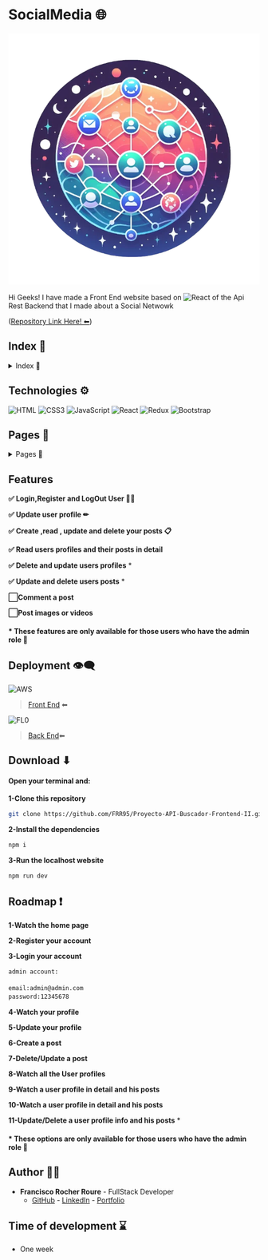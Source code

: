 # SocialMedia 🌐

<img src="./public/imgs/logosocialmedia.png" alt="index" />

Hi Geeks! I have made a Front End website based on <img src="https://img.shields.io/badge/REACT-61DAFB?style=for-the-badge&logo=React&logoColor=white" alt="React" />  of the Api Rest Backend that I made about a Social Netwowk

([Repository Link Here! ⬅](https://github.com/FRR95/Proyecto-API-Buscador-Backend-II))

## Index 🧾

<details>

<summary>Index 🧾</summary>

- [Technologies ⚙](#technologies-)
- [Pages 📇](#pages-)
- [Features](#features)
- [Deployment 👁‍🗨](#deployment-)
- [Download ⬇](#download-)
- [Roadmap ❗](#roadmap-)
- [Author 🙍‍♂️](#author-🙍‍♂️)
- [Time of development ⌛](#time-of-development-)

</details>


## Technologies ⚙

<img src="https://img.shields.io/badge/HTML-E34F26?style=for-the-badge&logo=html5&logoColor=white" alt="HTML" />

<img src="https://img.shields.io/badge/CSS-1572B6?style=for-the-badge&logo=css3&logoColor=white" alt="CSS3" />

<img src="https://img.shields.io/badge/JavaScript-F7DF1E?style=for-the-badge&logo=css3&logoColor=white" alt="JavaScript" />

<img src="https://img.shields.io/badge/REACT-61DAFB?style=for-the-badge&logo=React&logoColor=white" alt="React" />

<img src="https://img.shields.io/badge/REDUX-764ABC?style=for-the-badge&logo=Redux&logoColor=white" alt="Redux" />

<img src="https://img.shields.io/badge/BOOTSTRAP-7952B3?style=for-the-badge&logo=bootstrap&logoColor=white" alt="Bootstrap" />


## Pages 📇

<details>
<summary>Pages 📇</summary>

### Home.jsx

***Desktop version***
<img src="./public/imgs/home_desktop.PNG" alt="index" />


***Mobile version***
<img src="./public/imgs/home_mobile.PNG" alt="index" />


***When you are logged (Timeline)***
<img src="./public/imgs/timeline_desktop.PNG" alt="index" />



### Discover.jsx


<img src="./public/imgs/discover_desktop.PNG" alt="index" />



### Register.jsx


<img src="./public/imgs/register_desktop.PNG" alt="index" />



### Login.jsx


<img src="./public/imgs/login_desktop.PNG" alt="index" />



### Profile.jsx

***Desktop version***
<img src="./public/imgs/profile_desktop.PNG" alt="index" />


***Mobile version***
<img src="./public/imgs/profile_mobile.PNG" alt="index" />


### AdminPanel.jsx

<img src="./public/imgs/adminpanel_desktop.PNG" alt="index" />



### PostDetail.jsx


<img src="./public/imgs/postdetail_desktop.PNG" alt="index" />



### ProfileDetail.jsx

***Desktop version***
<img src="./public/imgs/profiledetail_desktop.PNG" alt="index" />


***Mobile version***
<img src="./public/imgs/profiledetail_mobile.PNG" alt="index" />

</details>

## Features

**✅ Login,Register and LogOut User 🙍‍♂️**

**✅ Update user profile ✏**


**✅ Create ,read , update and delete your posts 📋**

**✅ Read users profiles and their posts in detail** 


**✅ Delete and update users profiles** *


**✅ Update and delete users posts** *

**⬜Comment a post** 

**⬜Post images or videos**



#### * These features are only available for those users who have the admin role 🚩


## Deployment 👁‍🗨

<img src="https://img.shields.io/badge/Amazon web services-232F3E?style=for-the-badge&logo=amazonaws&logoColor=white" alt="AWS" />

> [Front End](https://master.d2gshtpsyzwxp0.amplifyapp.com/) ⬅ 

<img src="https://img.shields.io/badge/FL0-18E1D9?style=for-the-badge" alt="FL0" />

> [Back End](https://proyecto-api-buscador-backend-ii-dev-zkex.2.ie-1.fl0.io/)⬅



## Download ⬇

#### Open your terminal and:

**1-Clone this repository**

```sh
git clone https://github.com/FRR95/Proyecto-API-Buscador-Frontend-II.git
```

**2-Install the dependencies**

```sh
npm i
```

**3-Run the localhost website**


```sh
npm run dev
```


## Roadmap ❗

**1-Watch the home page**

**2-Register your account**

**3-Login your account**
```sh
admin account:

email:admin@admin.com
password:12345678
```
**4-Watch your profile**

**5-Update your profile**

**6-Create a post**

**7-Delete/Update a post**

**8-Watch all the User profiles** 

**9-Watch a user profile in detail and his posts** 

**10-Watch a user profile in detail and his posts** 

**11-Update/Delete a user profile info and his posts** *




#### * These options are only available for those users who have the admin role 🚩

## Author 🙍‍♂️

- **Francisco Rocher Roure** - FullStack Developer
  - [GitHub](https://github.com/FRR95) - [LinkedIn](https://www.linkedin.com/in/franciscorocher/) - [Portfolio](https://franciscorocherdev.com/)



## Time of development ⌛

- One week